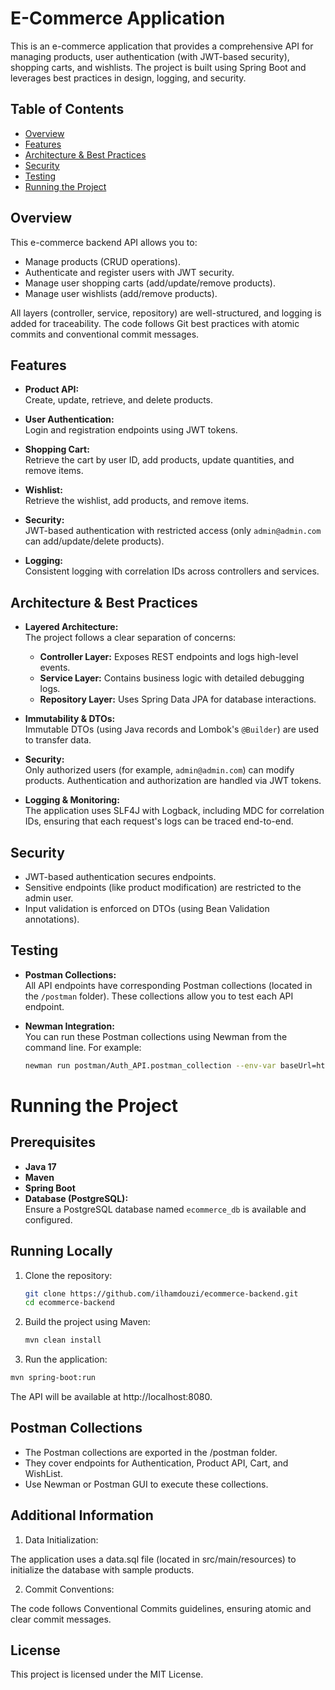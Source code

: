 # E-Commerce Application

This is an e-commerce application that provides a comprehensive API for managing products, user authentication (with JWT-based security), shopping carts, and wishlists. The project is built using Spring Boot and leverages best practices in design, logging, and security.

## Table of Contents

- [Overview](#overview)
- [Features](#features)
- [Architecture & Best Practices](#architecture--best-practices)
- [Security](#security)
- [Testing](#testing)
- [Running the Project](#running-the-project)

## Overview

This e-commerce backend API allows you to:
- Manage products (CRUD operations).
- Authenticate and register users with JWT security.
- Manage user shopping carts (add/update/remove products).
- Manage user wishlists (add/remove products).

All layers (controller, service, repository) are well-structured, and logging is added for traceability. The code follows Git best practices with atomic commits and conventional commit messages.

## Features

- **Product API:**  
  Create, update, retrieve, and delete products.

- **User Authentication:**  
  Login and registration endpoints using JWT tokens.

- **Shopping Cart:**  
  Retrieve the cart by user ID, add products, update quantities, and remove items.

- **Wishlist:**  
  Retrieve the wishlist, add products, and remove items.

- **Security:**  
  JWT-based authentication with restricted access (only `admin@admin.com` can add/update/delete products).

- **Logging:**  
  Consistent logging with correlation IDs across controllers and services.

## Architecture & Best Practices

- **Layered Architecture:**  
  The project follows a clear separation of concerns:
    - **Controller Layer:** Exposes REST endpoints and logs high-level events.
    - **Service Layer:** Contains business logic with detailed debugging logs.
    - **Repository Layer:** Uses Spring Data JPA for database interactions.

- **Immutability & DTOs:**  
  Immutable DTOs (using Java records and Lombok's `@Builder`) are used to transfer data.

- **Security:**  
  Only authorized users (for example, `admin@admin.com`) can modify products. Authentication and authorization are handled via JWT tokens.

- **Logging & Monitoring:**  
  The application uses SLF4J with Logback, including MDC for correlation IDs, ensuring that each request's logs can be traced end-to-end.

## Security

- JWT-based authentication secures endpoints.
- Sensitive endpoints (like product modification) are restricted to the admin user.
- Input validation is enforced on DTOs (using Bean Validation annotations).

## Testing

- **Postman Collections:**  
  All API endpoints have corresponding Postman collections (located in the `/postman` folder). These collections allow you to test each API endpoint.

- **Newman Integration:**  
  You can run these Postman collections using Newman from the command line. For example:
  ```bash
  newman run postman/Auth_API.postman_collection --env-var baseUrl=http://localhost:8080
  ```
# Running the Project

## Prerequisites

- **Java 17**
- **Maven**
- **Spring Boot**
- **Database (PostgreSQL):**  
  Ensure a PostgreSQL database named `ecommerce_db` is available and configured.

## Running Locally

1. Clone the repository:
   ```bash
   git clone https://github.com/ilhamdouzi/ecommerce-backend.git
   cd ecommerce-backend

2. Build the project using Maven:
   ```bash
   mvn clean install

3. Run the application:
  ```bash
  mvn spring-boot:run
  ```

The API will be available at http://localhost:8080.

## Postman Collections

- The Postman collections are exported in the /postman folder.
- They cover endpoints for Authentication, Product API, Cart, and WishList.
- Use Newman or Postman GUI to execute these collections.

## Additional Information

1. Data Initialization:

The application uses a data.sql file (located in src/main/resources) to initialize the database with sample products.

2. Commit Conventions:

The code follows Conventional Commits guidelines, ensuring atomic and clear commit messages.

## License

This project is licensed under the MIT License.